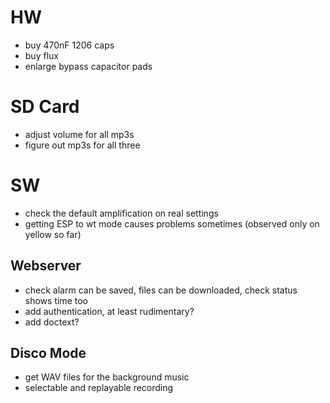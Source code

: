 # HW

- buy 470nF 1206 caps
- buy flux
- enlarge bypass capacitor pads

# SD Card 

- adjust volume for all mp3s
- figure out mp3s for all three

# SW

- check the default amplification on real settings
- getting ESP to wt mode causes problems sometimes (observed only on yellow so far)

## Webserver

- check alarm can be saved, files can be downloaded, check status shows time too
- add authentication, at least rudimentary?
- add doctext? 

## Disco Mode

- get WAV files for the background music
- selectable and replayable recording